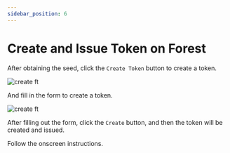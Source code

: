 ```yaml
---
sidebar_position: 6
---
```


# Create and Issue Token on Forest

After obtaining the seed, click the `Create Token` button to create a token.

![create ft](/img/forest-create-ft.png)

And fill in the form to create a token.

![create ft](/img/forest-create-ft-form.png)

After filling out the form, click the `Create` button, and then the token will be created and issued.

Follow the onscreen instructions.


